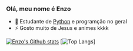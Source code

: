 ### Olá, meu nome é Enzo

- 🌱 Estudante de [Python](https://www.alura.com.br/artigos/python) e programção no geral
- ⚡ Gosto muito de Jesus e animes kkkk

<!-- (https://github.com/anuraghazra/github-readme-stats) -->
[![Enzo's Github stats](https://github-readme-stats.vercel.app/api?username=EnK62&show_icons=true&theme=tokyonight&rank_icon=github)](https://github.com/anuraghazra/github-readme-stats)
[![Top Langs](https://github-readme-stats.vercel.app/api/top-langs/?username=anuraghazra)]
